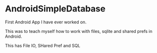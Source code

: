 AndroidSimpleDatabase
=====================

First Android App I have ever worked on.

This was to teach myself how to work with files, sqlite and shared prefs in Android. 

This has File IO, SHared Pref and SQL
